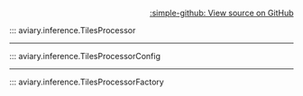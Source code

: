 <div style="text-align: right;" markdown>

[:simple-github: View source on GitHub][GitHub]

  [GitHub]: https://github.com/geospaitial-lab/aviary/blob/main/aviary/inference/tiles_processor.py

</div>

::: aviary.inference.TilesProcessor

---

::: aviary.inference.TilesProcessorConfig

---

::: aviary.inference.TilesProcessorFactory
